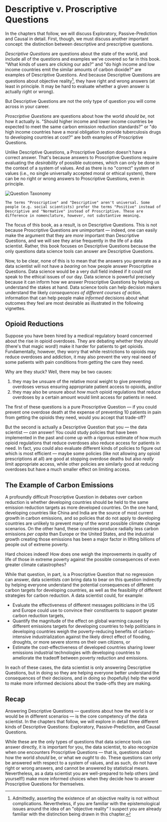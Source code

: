 # Descriptive v. Proscriptive Questions

In the chapters that follow, we will discuss Exploratory, Passive-Prediction and Causal in detail. First, though, we must discuss another important concept: the distinction between descriptive and prescriptive questions.

*Descriptive Questions* are questions about the state of the world, and include all of the questions and examples we've covered so far in this book. "What kinds of users are clicking our ads?" and "do high income and low income countries emit the similar amounts of carbon dioxide?" are examples of Descriptive Questions. And because Descriptive Questions are questions about objective reality[^objectivereality], they have right and wrong answers (at least in principle. It may be hard to evaluate whether a given answer is actually right or wrong).

[^objectivereality]: Admittedly, asserting the existence of an objective reality is not without complications. Nevertheless, if you are familiar with the epistemological issues around the idea of an "objective reality" I suspect you are already familiar with the distinction being drawn in this chapter.

But Descriptive Questions are not the only type of question you will come across in your career.

*Proscriptive Questions* are questions about how the world *should be*, not how it actually is. "Should higher income and lower income countries be expected to meet the same carbon emission reduction standards?" or "do high income countries have a moral obligation to provide tuberculosis drugs to developing countries at cost?" are both examples of Proscriptive Questions.

Unlike Descriptive Questions, a Proscriptive Question doesn't have a correct answer. That's because answers to Proscriptive Questions require evaluating the *desirability* of possible outcomes, which can only be done in the context of a system of values. And as there is no "correct" system of values (i.e., no single universally accepted moral or ethical system), there can be no right or wrong answers to Proscriptive Questions, even in principle.

![Question Taxonomy](images/question_tree.png)

```{Note}
The terms "Proscriptive" and "Descriptive" aren't universal. Some people (e.g. social scientists) prefer the terms "Positive" instead of Descriptive and "Normative" instead of Proscriptive. These are difference in nomenclature, however, not substantive meaning.
```

The focus of this book, as a result, is on Descriptive Questions. This is not because Proscriptive Questions are unimportant — indeed, one can easily make the argument that they are *more* important than Descriptive Questions, and we will see they arise frequently in the life of a data scientist. Rather, this book focuses on Descriptive Questions because the only questions data science tools can answer are Descriptive Questions.

Now, to be clear, none of this is to mean that the answers you generate as a data scientist will not have a *bearing* on how people answer Proscriptive Questions. Data science would be a very dull field indeed if it could not speak to the ethical issues of our day. Data science is powerful precisely because it can inform how we answer Proscriptive Questions by helping us understand the stakes at hand. Data science tools can help decision makers understand the likely *consequences of different courses of action*, information that can help people make *informed* decisions about what outcomes they feel are most desirable as illustrated in the following vignettes.

## Opioid Reductions

Suppose you have been hired by a medical regulatory board concerned about the rise in opioid overdoses. They are debating whether they *should* (there's that magic word!) make it harder for patients to get opioids. Fundamentally, however, they worry that while restrictions to opioids may reduce overdoses and addiction, it may also prevent the very real need of some patients with pain conditions from getting the care they need.

Why are they stuck? Well, there may be two causes:

1) they may be unsuare of the relative moral weight to give preventing overdoses versus ensuring appropriate patient access to opioids, and/or
2) they may also be unsure about *how much* opioid regulations that reduce overdoses by a certain amount would limit access for patients in need.

The first of these questions is a pure Proscriptive Question — if you could prevent one overdose death at the expense of preventing 10 patients in pain from getting the opioids they need, would you accept that trade-off?

But the second is actually a Descriptive Question that you — the data scientist — *can* answer! You could study policies that have been implemented in the past and come up with a rigorous estimate of how much opioid regulations that reduce overdoses also reduce access for patients in need. In fact, you could also evaluate different kinds of policies to figure out which is most efficient — maybe some policies (like not allowing any opioid prescriptions at all) are good at stopping overdose deaths but also *really* limit appropriate access, while other policies are similarly good at reducing overdoses but have a much smaller effect on limiting access.

## The Example of Carbon Emissions

A profoundly difficult Proscriptive Question in debates over carbon reduction is whether developing countries should be held to the same emission reduction targets as more developed countries. On the one hand, developing countries like China and India are the source of most current growth in carbon emissions, and so policies that do not apply to developing countries are unlikely to prevent many of the worst possible climate change scenarios. On the other hand, these countries produce radially less carbon emissions *per capita* than Europe or the United States, and the industrial growth creating those emissions has been a major factor in lifting billions of people out of extreme poverty.

Hard choices indeed! How does one weigh the improvements in quality of life of those in extreme poverty against the possible consequences of even greater climate catastrophes?

While that question, in part, is a Proscriptive Question that no regression can answer, data scientists *can* bring data to bear on this question indirectly by helping everyone understand the potential consequences of different carbon targets for developing countries, as well as the feasibility of different strategies for carbon reduction. A data scientist could, for example:

- Evaluate the effectiveness of different messages politicians in the US and Europe could use to convince their constituents to support greater carbon reduction targets,
- Quantify the magnitude of the effect on global warming caused by different emissions targets for developing countries to help politicians in developing countries weigh the poverty-reducing benefits of carbon-intensive industrialization against the likely direct effect of flooding, droughts, or more severe storms on their own citizens, or
- Estimate the cost-effectiveness of developed countries sharing lower emissions industrial technologies with developing countries to ameliorate the tradeoff between poverty reduction and emissions.

In each of these cases, the data scientist is only answering Descriptive Questions, but in doing so they are helping everyone better understand the consequences of their decisions, and in doing so (hopefully) help the world to make more informed decisions about the trade-offs they are making.

## Recap

Answering Descriptive Questions — questions about how the world is or would be in different scenarios — is the core competency of the data scientist. In the chapters that follow, we will explore in detail three different kinds of Descriptive Questions: Exploratory, Passive-Prediction, and Causal Questions.

While these are the only types of questions that data science tools can answer directly, it is important for you, the data scientist, to also recognize when one encounters Proscriptive Questions — that is, questions about how the world *should* be, or what we *ought* to do. These questions can only be answered with respect to a system of values, and as such, do not have right or wrong answers, and cannot be answered by statistical means. Nevertheless, as a data scientist you are well-prepared to help others (and yourself!) make more informed choices when they decide how to answer Proscriptive Questions for themselves.
